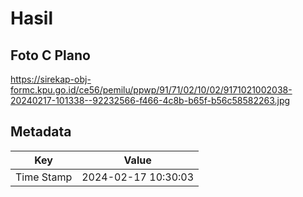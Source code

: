 # Hasil

## Foto C Plano

https://sirekap-obj-formc.kpu.go.id/ce56/pemilu/ppwp/91/71/02/10/02/9171021002038-20240217-101338--92232566-f466-4c8b-b65f-b56c58582263.jpg


## Metadata

| Key        | Value               |
| ---------- | ------------------- |
| Time Stamp | 2024-02-17 10:30:03 |



